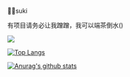 🦌🥛suki

有项目请务必让我蹭蹭，我可以端茶倒水()

<img src="https://count.getloli.com/get/@yalwolf" />

[![Top Langs](https://github-readme-stats.vercel.app/api/top-langs/?username=yalwolf&layout=compact)](https://github.com/anuraghazra/github-readme-stats)

[![Anurag's github stats](https://github-readme-stats.vercel.app/api?username=yalwolf)](https://github.com/anuraghazra/github-readme-stats)
<!--
**yalwolf/yalwolf** is a ✨ _special_ ✨ repository because its `README.md` (this file) appears on your GitHub profile.

<img src="https://genshin-card.getloli.com/0/80716244.png" />

Here are some ideas to get you started:

- 🔭 I’m currently working on ...
- 🌱 I’m currently learning ...
- 👯 I’m looking to collaborate on ...
- 🤔 I’m looking for help with ...
- 💬 Ask me about ...
- 📫 How to reach me: ...
- 😄 Pronouns: ...
- ⚡ Fun fact: ...
-->
